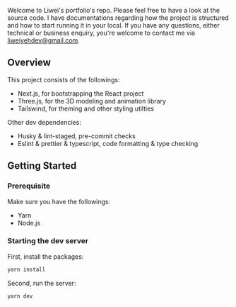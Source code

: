 Welcome to Liwei's portfolio's repo. Please feel free to have a look at the source code. I have documentations regarding how the project is structured and how to start running it in your local. If you have any questions, either technical or business enquiry, you're welcome to contact me via liweiyehdev@gmail.com.

## Overview

This project consists of the followings:

- Next.js, for bootstrapping the React project
- Three.js, for the 3D modeling and animation library
- Tailswind, for theming and other styling utilties

Other dev dependencies:

- Husky & lint-staged, pre-commit checks
- Eslint & prettier & typescript, code formatting & type checking

## Getting Started

### Prerequisite

Make sure you have the followings:

- Yarn
- Node.js

### Starting the dev server

First, install the packages:

```bash
yarn install
```

Second, run the server:

```bash
yarn dev
```
